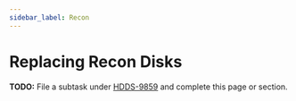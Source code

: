 ```yaml
---
sidebar_label: Recon
---
```


# Replacing Recon Disks

**TODO:** File a subtask under [HDDS-9859](https://issues.apache.org/jira/browse/HDDS-9859) and complete this page or section.


